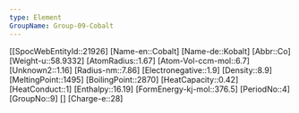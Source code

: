 ```yaml
---
type: Element
GroupName: Group-09-Cobalt
---
```

[[SpocWebEntityId::21926]
[Name-en::Cobalt]
[Name-de::Kobalt]
[Abbr::Co]
[Weight-u::58.9332]
[AtomRadius::1.67]
[Atom-Vol-ccm-mol::6.7]
[Unknown2::1.16]
[Radius-nm::7.86]
[Electronegative::1.9]
[Density::8.9]
[MeltingPoint::1495]
[BoilingPoint::2870]
[HeatCapacity::0.42]
[HeatConduct::1]
[Enthalpy::16.19]
[FormEnergy-kj-mol::376.5]
[PeriodNo::4]
[GroupNo::9]
[]
[Charge-e::28]

